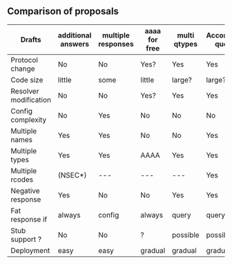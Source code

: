 ## Comparison of proposals

| Drafts | additional<br>answers | multiple<br>responses | aaaa for<br> free | multi<br>qtypes | Accompanying<br>questions|
| --- | --- | --- | --- | --- | --- |
| Protocol change | No | No | Yes? | Yes | Yes |
| Code size | little | some | little | large? | large? |
| Resolver modification | No | No | Yes? | Yes | Yes |
| Config complexity | No | Yes | No | No | No |
| Multiple names | Yes | Yes | No | No | Yes |
| Multiple types | Yes | Yes | AAAA | Yes | Yes |
| Multiple rcodes | (NSEC*) | --- | --- | --- | Yes |
| Negative response | Yes | No | No | Yes | Yes |
| Fat response if | always | config | always | query | query |
| Stub support ? | No | No | ? | possible | possible |
| Deployment | easy | easy | gradual | gradual | gradual |
